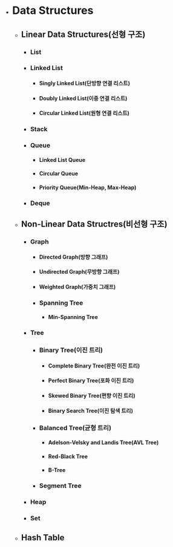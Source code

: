 - # Data Structures
  - ## Linear Data Structures(선형 구조)
    - ### List
    - ### Linked List
      - #### Singly Linked List(단방향 연결 리스트)
      - #### Doubly Linked List(이중 연결 리스트)
      - #### Circular Linked List(원형 연결 리스트)
    - ### Stack
    - ### Queue
      - #### Linked List Queue
      - #### Circular Queue
      - #### Priority Queue(Min-Heap, Max-Heap)
    - ### Deque
  - ## Non-Linear Data Structres(비선형 구조)
    - ### Graph
      - #### Directed Graph(방향 그래프)
      - #### Undirected Graph(무방향 그래프)
      - #### Weighted Graph(가중치 그래프)
      - ### Spanning Tree
        - #### Min-Spanning Tree
    - ### Tree
      - ### Binary Tree(이진 트리)
        - #### Complete Binary Tree(완전 이진 트리)
        - #### Perfect Binary Tree(포화 이진 트리)
        - #### Skewed Binary Tree(편향 이진 트리)
        - #### Binary Search Tree(이진 탐색 트리)
      - ### Balanced Tree(균형 트리)
        - #### Adelson-Velsky and Landis Tree(AVL Tree)
        - #### Red-Black Tree
        - #### B-Tree
      - ### Segment Tree
    - ### Heap
    - ### Set
  - ## Hash Table
